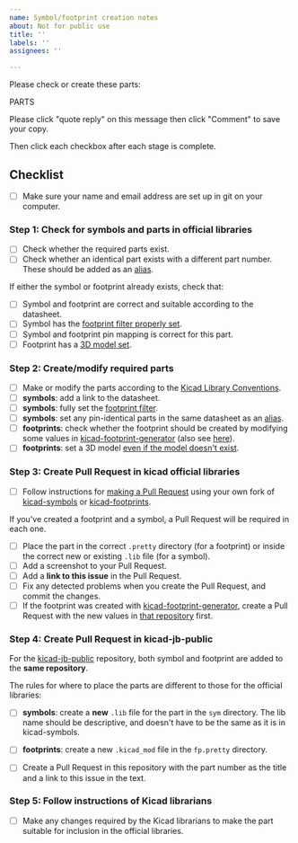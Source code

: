 ```yaml
---
name: Symbol/footprint creation notes
about: Not for public use
title: ''
labels: ''
assignees: ''

---
```


Please check or create these parts:

PARTS

Please click "quote reply" on this message then click "Comment" to save your copy.

Then click each checkbox after each stage is complete.

## Checklist

- [ ] Make sure your name and email address are set up in git on your computer.

### Step 1: Check for symbols and parts in official libraries

- [ ] Check whether the required parts exist.
- [ ] Check whether an identical part exists with a different part number. These should be added as an [alias](https://kicad-pcb.org/libraries/klc/S6.2/).

If either the symbol or footprint already exists, check that:

- [ ] Symbol and footprint are correct and suitable according to the datasheet.
- [ ] Symbol has the [footprint filter properly set](https://kicad-pcb.org/libraries/klc/S5.2/).
- [ ] Symbol and footprint pin mapping is correct for this part.
- [ ] Footprint has a [3D model set](https://kicad-pcb.org/libraries/klc/F9.3/).

### Step 2: Create/modify required parts

- [ ] Make or modify the parts according to the [Kicad Library Conventions](https://kicad-pcb.org/libraries/klc/).
- [ ] **symbols**: add a link to the datasheet.
- [ ] **symbols**: fully set the [footprint filter](https://kicad-pcb.org/libraries/klc/S5.2/).
- [ ] **symbols**: set any pin-identical parts in the same datasheet as an [alias](https://kicad-pcb.org/libraries/klc/S6.2/).
- [ ] **footprints**: check whether the footprint should be created by modifying some values in [kicad-footprint-generator](https://github.com/pointhi/kicad-footprint-generator/) (also see [here](https://kicad-pcb.org/libraries/contribute/#_footprint_creation_scripts)).
- [ ] **footprints**: set a 3D model [even if the model doesn't exist](https://kicad-pcb.org/libraries/klc/F9.3/).

### Step 3: Create Pull Request in kicad official libraries

- [ ] Follow instructions for [making a Pull Request](https://kicad-pcb.org/libraries/contribute/#_making_a_pull_request) using your own fork of [kicad-symbols](https://github.com/KiCad/kicad-symbols) or [kicad-footprints](https://github.com/KiCad/kicad-footprints).

If you've created a footprint and a symbol, a Pull Request will be required in each one.

- [ ] Place the part in the correct `.pretty` directory (for a footprint) or inside the correct new or existing `.lib` file (for a symbol).
- [ ] Add a screenshot to your Pull Request.
- [ ] Add a **link to this issue** in the Pull Request.
- [ ] Fix any detected problems when you create the Pull Request, and commit the changes.
- [ ] If the footprint was created with [kicad-footprint-generator](https://github.com/pointhi/kicad-footprint-generator/), create a Pull Request with the new values in [that repository](https://github.com/pointhi/kicad-footprint-generator/) first.

### Step 4: Create Pull Request in kicad-jb-public

For the [kicad-jb-public](https://github.com/jbots/kicad-jb-public) repository, both symbol and footprint are added to the **same repository**.

The rules for where to place the parts are different to those for the official libraries:

- [ ] **symbols**: create a **new** `.lib` file for the part in the `sym` directory. The lib name should be descriptive, and doesn't have to be the same as it is in kicad-symbols.
- [ ] **footprints**: create a new `.kicad_mod` file in the `fp.pretty` directory.

- [ ] Create a Pull Request in this repository with the part number as the title and a link to this issue in the text.

### Step 5: Follow instructions of Kicad librarians

- [ ] Make any changes required by the Kicad librarians to make the part suitable for inclusion in the official libraries.
